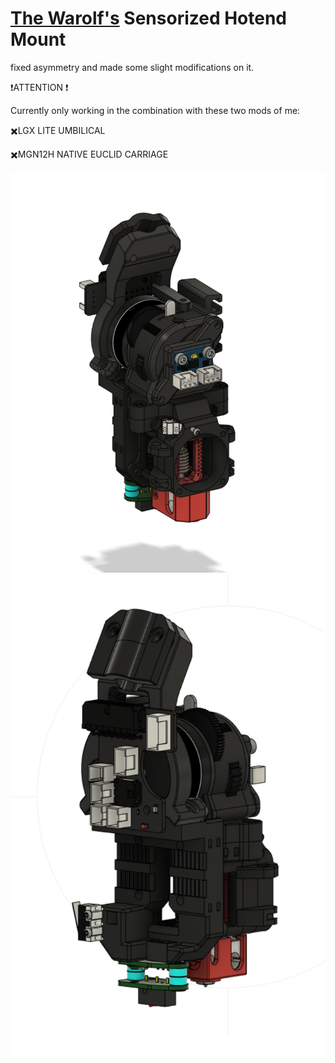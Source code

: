 # [The Warolf's](https://github.com/TheWarolf/Voron-Personal-Mods/tree/main/V2/Long_Mantis_Toolhead/Sensorized_Hotend_Mount) Sensorized Hotend Mount

fixed asymmetry and made some slight modifications on it.

❗ATTENTION ❗

Currently only working in the combination with these two mods of me:

✖️LGX LITE UMBILICAL

✖️MGN12H NATIVE EUCLID CARRIAGE

![1](images/2022-04-21T22_36_35.png)
![2](images/2022-04-21T22_37_08.png)


